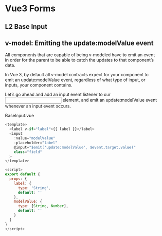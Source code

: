 # Vue3 Forms

## L2 Base Input

## v-model: Emitting the update:modelValue event

All components that are capable of being v-modeled have to emit an event in order for the parent to be able to catch the updates to that component’s data.

In Vue 3, by default all v-model contracts expect for your component to emit an update:modelValue event, regardless of what type of input, or inputs, your component contains.

Let’s go ahead and add an input event listener to our <input/> element, and emit an update:modelValue event whenever an input event occurs.

BaseInput.vue

```javaScript
<template>
  <label v-if="label">{{ label }}</label>
  <input
    :value="modelValue"
    :placeholder="label"
    @input="$emit('update:modelValue', $event.target.value)"
    class="field"
  >
</template>

<script>
export default {
  props: {
    label: {
      type: 'String',
      default: ''
    },  
    modelValue: {
      type: [String, Number],
      default: ''
    }
  }
}
</script>
```
